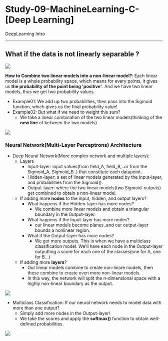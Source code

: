 # Study-09-MachineLearning-C-[Deep Learning]
DeepLearning Intro

----------------------------------------------------------------------------------------------------------------------------------------
## What if the data is not linearly separable ?
<img src="https://user-images.githubusercontent.com/31917400/41435452-c25ebfae-7016-11e8-808c-8e740d608806.jpg" />

**How to Combine two linear models into a non-linear model?**: Each linear model is a whole probability space, which means for every points, it gives us **the probability of the point being 'positive'**. And we have two linear models, thus we get two probability values.  
 - Example01: We add up two probabilities, then pass into the Sigmoid function, which gives us the final probability value!
 - Example02: But what if we need to weight this sum? 
   - We take a linear combination of the two linear models(thinking of the **new line** of between the two models)
<img src="https://user-images.githubusercontent.com/31917400/41471198-de1cd444-70aa-11e8-9908-cabaf9373110.jpg" />

### Neural Network(Multi-Layer Perceptrons) Architecture
 - Deep Neural Network(More complex network and multiple layers):
   - Layers
     - Input-layer: input values(from field_A, field_B,..or from the Sigmoid_A, Sigmoid_B..) that constitute each datapoint.  
     - Hidden-layer: a set of linear models generated by the Input-layer, and probabilities from the Sigmoid(). 
     - Output-layer: where the two linear models(two Sigmoid-outputs) get combined to obtain a non-linear model.
   - If adding more **nodes** to the input, hidden, and output layers?
     - What happens if the Hidden-layer has more nodes?
       - We combine more linear models and obtain a triangular boundary in the Output-layer. 
     - What happens if the Input-layer has more nodes?
       - our linear models become planes..and our output-layer bounds a nonlinear region.
     - What if the Output-layer has more nodes?
       - We get more outputs. This is when we have a multiclass classification model. We'll have each node in the Output-layer outputting a score for each one of the classes(one for A, one for B...)
   - If adding more **layers**?
     - Our linear models combine to create non-linare models, then these combine to create even more non-linear models.
     - In this way, the network will split the n-dimensional space with a highly non-linear boundary as the output.  
<img src="https://user-images.githubusercontent.com/31917400/41473766-1f9e9f9a-70b2-11e8-8839-e1e67a215c09.jpg" />
     
 - Multiclass Classification: If our neural network needs to model data with more than one output?
   - Simply add more nodes in the Output-layer!
   - We take the scores and apply the **softmax()** function to obtain well-defined probabilities.  
<img src="https://user-images.githubusercontent.com/31917400/41533886-49e55b1a-72f4-11e8-8313-12ec22f57952.jpg" />












































